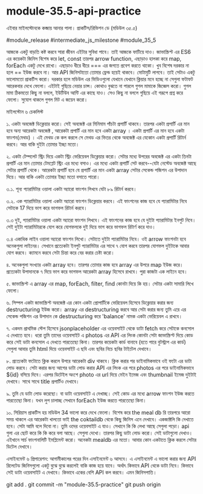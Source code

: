 # module-35.5-api-practice

এইবার মাইলস্টোনকে কব্জায় আনার পালা। প্রাকটিস/রিভিশন ডে (মডিউল ৩৫.৫)

#module_release #intermediate_js_milestone #module_35_5

আজকে একটু বাড়তি কষ্ট করবে সারা জীবন এইটার সুবিধা পাবে। তাই আজকে ফাটিয়ে দাও। জাভাস্ক্রিপ্ট এর ES6 এর কয়েকটা জিনিস বিশেষ করে let, const তারপর arrow function, এছাড়াও হালকা করে map, forEach একটু দেখে রাখো। এছাড়াও ধীরে ধীরে === এর জগতে প্রবেশ করতে থাকো। খুব বিশেষ দরকার না হলে == ইউজ করবে না। আর API জিনিসটাতো তোমার ফ্রেন্ড হয়েই থাকবে। মোটামুটি লাগবে। তাই সেটাও একটু ভালোমতো প্রাকটিস করো। দরকার হলে মডিউল এর ভিডিওগুলো যেখানে যেখানে ক্লিয়ার মনে হচ্ছে না সেগুলা ফটাফট আরেকবার দেখে ফেলো। এইটাই গুছিয়ে নেয়ার চান্স। কোথাও বুঝতে না পারলে গুগল মামাকে জিজ্ঞেস করো। গুগল মামা ঠিকমতো কিছু না বললে, ইউটিউব আন্টি এর কাছে যাও। সেও কিছু না বললে গুছিয়ে এই গরূপে প্রশ্ন করে ফেলো। সুযোগ থাকলে গুগল মিট এ জয়েন করো।  


মাইলস্টোন ৬ চেকলিস্ট 

১. একটা অবজেক্ট ডিক্লেয়ার করো। সেই অবজেক্ট এর মিনিমাম পাঁচটা প্রপার্টি থাকবে। তারপর একটা প্রপার্টি এর মান হবে অন্য আরেকটা অবজেক্ট , আরেকটা প্রপার্টি এর মান হবে একটা array । একটা প্রপার্টি এর মান হবে একটা ফাংশন(মেথড) । এই মেথড কে কল করলে সে মেথড এর ভিতর থেকে অবজেক্ট এর যেকোন একটা প্রপার্টি রিটার্ন করবে। আর বাকি দুইটা তোমার ইচ্ছা মতো। 

২. একটা টেম্পলেট স্ট্রিং দিয়ে একটা স্ট্রিং ভেরিয়েবল ডিক্লেয়ার করো। সেটার মধ্যে উপরের অবজেক্ট এর একটা তিনটা প্রপার্টি এর মান তোমার টেমপ্লেট স্ট্রিং এর মধ্যে বসাও। এর মধ্যে একটা প্রপার্টি সেট করবে--যেটা নেস্টেড অবজেক্ট আছে সেটার প্রপার্টি থেকে। আরেকটা প্রপার্টি হবে যে প্রপার্টি এর মান একটা array সেটার সেকেন্ড পজিশন এর উপাদান দিয়ে। আর বাকি একটা তোমার ইচ্ছা মতো বসাতে পারো। 

৩.১. শূন্য প্যারামিটার ওয়ালা একটা অ্যারো ফাংশন লিখবে যেটা ৮৯ রিটার্ন করবে। 

৩.২. এক প্যারামিটার ওয়ালা একটা অ্যারো ফাংশন ডিক্লেয়ার করবে। এই ফাংশনের কাজ হবে যে প্যারামিটার নিবে সেটাকে 17 দিয়ে ভাগ করে ভাগফল রিটার্ন করবে। 

৩.৩ দুই, প্যারামিটার ওয়ালা একটা অ্যারো ফাংশন লিখবে। এই ফাংশনের কাজ হবে যে দুইটা প্যারামিটার ইনপুট নিবে। সেই দুইটা প্যারামিটারকে যোগ করে যোগফলকে দুই দিয়ে ভাগ করে ভাগফল রিটার্ণ করে দাও। 

৩.৪ একাধিক লাইন ওয়ালা অ্যারো ফাংশন লিখো। সেটাতে দুইটা প্যারামিটার নিবে। ওই arrow ফাংশনটা হবে অনেকগুলা লাইনের। সেখানে প্রত্যেকটা ইনপুট প্যারামিটার এর সাথে ৭ যোগ করবে তারপর যোগফল দুইটাকে আবার যোগ করবে। ক্যামনে করবে সেটা চিন্তা করে বের করার চেষ্টা করো। 

৪. অনেকগুলা সংখ্যার একটা array হবে। তারপর তোমার কাজ হবে array এর উপরে map ইউজ করে। প্রত্যেকটা উপাদানকে ৭ দিয়ে ভাগ করে ভাগফল আরেকটা array হিসেবে রাখবে। পুরা কাজটা এক লাইনে হবে। 

৫. জাভাস্ক্রিপ্ট এ array এর map, forEach, filter, find কোনটা দিয়ে কি হয়। সেটার একটা সামারি লিখে ফেলো। 

৬. সিম্পল একটা জাভাস্ক্রিপ্ট অবজেক্ট এর কোন একটা প্রোপার্টিকে ভেরিয়েবল হিসেবে ডিক্লেয়ার করার জন্য destructuring ইউজ করো। array এর destructuring করবে আর সেটা করার জন্য তুমি এরে এর সেকেন্ড পজিশন এর উপাদান কে destructuring করে 'balance' নামক একটা ভেরিয়েবল এ রাখবে।

৭. একদম প্রাথমিক স্টেপ হিসেবে jsonplaceholder এর ওয়েবসাইট থেকে ডাটা fetch করে সেটাকে কনসোল এ দেখাতে হবে। ধরো তুমি তাদের ওয়েবসাইট এ photos এর API এর লিংক কোনটা সেটা জাভাস্ক্রিপ্ট দিয়ে কোড করে সেই ডাটা কনসোল এ দেখতে পারতেছো কিনা। তারপর কয়েকটা কার্ড বানাবে (হতে পারে বুটস্ট্রাপ এর কার্ড) সেগুলা আবার তুমি html দিয়ে ওয়েবসাইট এ ছবি এবং ছবির নিচে ছবির টাইটেল দেখাবে। 

৮. প্রত্যেকটা ফটোতে ক্লিক করলে উপরে আরেকটা div থাকবে। ক্লিক করার পর ডাইনামিকভাবে ওই ফটো এর ডাটা লোড করবে। সেটা করার জন্য আগের ডাটা লোড করার API এর লিংক এর পরে photos এর পরে ডাইনামিকভাবে ${id} বসিয়ে দিবে। এরপর ডিটেইল অংশে photo এর url দিয়ে মেইন ইমেজ এবং thumbnail ইমেজ দুইটাই দেখাবে। সাথে সাথে title প্রপার্টিও দেখাবে। 

৯. তুমি যে ডাটা লোড করেছো। বা ডাটা ওয়েবসাইট এ দেখাচ্ছ। সেই কোড এর মধ্যে arrow ফাংশন ইউজ করতে পারতেছো কিনা। যখন লুপ চালাচ্ছ সেখানে forEach ইউজ করতে পারতেছো কিনা। 

১০. সিরিয়াস প্রাকটিস 
হয় মডিউল 34 ভালো করে দেখে ফেলো। বিশেষ করে the meal db রি তারপরে আরো সময় থাকলে এর আরেকটা খালতো ভাই the coktaildb থেকে কিছু জিনিস এনে দেখাবে। একজাক্টলি কি দেখাতে হবে। সেটা আমি বলে দিবো না। তুমি ওদের ওয়েবসাইট এ যাও। সেখানে কি কি লেখা আছে সেগুলা পড়ো। api গুলা এর ছোট করে কি কি করে বলা আছে। সেগুলা দেখো। তারপর কিছু ডাটা লোড করো। সেই ডাটাগুলো দেখাও। এইখানে সার্চ ফাংশনালিটি ইমপ্লিমেন্ট করো। অনেকটা mealdb এর মতো। আবার কোন একটাতে ক্লিক করলে সেটার ডিটেল দেখাবে। 

এসাইনমেন্ট ৬ প্রিপারেশন: 
আগামীকালের পরের দিন এসাইনমেন্ট ৬ আসবে। এ এসাইনমেন্ট এ ভালো করার জন্য API রিলেটেড জিনিসগুলো একটু বুঝে বুঝে করলেই বাকি কাজ হয়ে যাবে। অর্থাৎ কিভাবে API থেকে ডাটা নিবে। কিভাবে সেই ডাটা ওয়েবসাইট এ দেখাবে। কিভাবে একের বেশি API কল করবে। এমন জিনিসপাতি। 

git add .
git commit -m "module-35.5-practice"
git push origin
